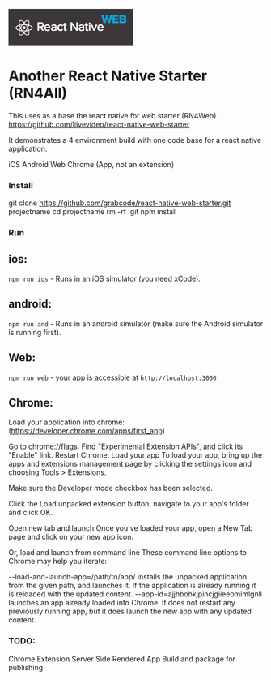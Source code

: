 ![React Native Web](/app/assets/react-native-web.png "Logo React Native Web")

# Another React Native Starter (RN4All)

This uses as a base the react native for web starter (RN4Web). https://github.com/liivevideo/react-native-web-starter

It demonstrates a 4 environment build with one code base for a react native application:

iOS
Android
Web
Chrome (App, not an extension) 

### Install

git clone https://github.com/grabcode/react-native-web-starter.git projectname
cd projectname
rm -rf .git
npm install

### Run

## ios:
`npm run ios` - Runs in an iOS simulator (you need xCode).

## android:
`npm run and` - Runs in an android simulator (make sure the Android simulator is running first).

## Web:
`npm run web` - your app is accessible at `http://localhost:3000`

## Chrome: 
Load your application into chrome: (https://developer.chrome.com/apps/first_app)

Go to chrome://flags.
Find "Experimental Extension APIs", and click its "Enable" link.
Restart Chrome.
Load your app
To load your app, bring up the apps and extensions management page by clicking the settings icon  and choosing Tools > Extensions.

Make sure the Developer mode checkbox has been selected.

Click the Load unpacked extension button, navigate to your app's folder and click OK.

Open new tab and launch
Once you've loaded your app, open a New Tab page and click on your new app icon.

Or, load and launch from command line
These command line options to Chrome may help you iterate:

--load-and-launch-app=/path/to/app/ installs the unpacked application from the given path, and launches it. If the application is already running it is reloaded with the updated content.
--app-id=ajjhbohkjpincjgiieeomimlgnll launches an app already loaded into Chrome. It does not restart any previously running app, but it does launch the new app with any updated content.

### TODO:

Chrome Extension
Server Side Rendered App
Build and package for publishing 

